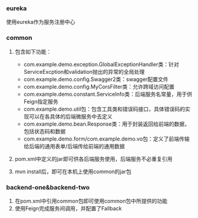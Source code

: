### eureka

使用eureka作为服务注册中心



### common

1. 包含如下功能：
   - com.example.demo.exception.GlobalExceptionHandler类：针对ServiceExcption和validation抛出的异常的全局处理
   - com.example.demo.config.Swagger2类：swagger配置文件
   - com.example.demo.config.MyCorsFilter类：允许跨域访问配置
   - com.example.demo.constant.ServiceInfo类：后端服务名常量，用于供Feign指定服务
   - com.example.demo.util包：包含工具类和错误码接口，具体错误码的实现可以在各具体的后端微服务中去定义
   - com.example.demo.bean.Response类：用于封装返回给前端的数据，包括状态码和数据
   - com.example.demo.form/com.example.demo.vo包：定义了前端传输给后端的通用表单/后端传给前端的通用数据

2. pom.xml中定义的jar即可供各后端服务使用，后端服务不必重复引用
3. mvn install后，即可在本机上使用common的jar包



### backend-one&backend-two

1. 在pom.xml中引用common包即可使用common包中所提供的功能
2. 使用Feign完成服务间调用，并配置了Fallback
